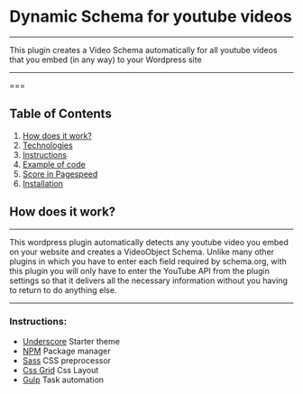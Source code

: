 # Dynamic Schema for youtube videos
***
This plugin creates a Video Schema automatically for all youtube videos that you embed (in any way) to your Wordpress site
***
===
## Table of Contents
1. [How does it work?](#how-does-it-work)
2. [Technologies](#technologies)
3. [Instructions](#instructions)
4. [Example of code](#example-of-code)
5. [Score in Pagespeed](#score-in-pagespeed)
6. [Installation](#installation)

## How does it work?
***
This wordpress plugin automatically detects any youtube video you embed on your website and creates a VideoObject Schema. Unlike many other plugins in which you have to enter each field required by schema.org, with this plugin you will only have to enter the YouTube API from the plugin settings so that it delivers all the necessary information without you having to return to do anything else.
***
### Instructions:
* [Underscore](https://underscores.me/)  Starter theme
* [NPM](https://www.npmjs.com/) Package manager
*  [Sass](https://sass-lang.com/) CSS preprocessor
*  [Css Grid](https://developer.mozilla.org/en-US/docs/Web/CSS/CSS_Grid_Layout) Css Layout  
*  [Gulp](https://cdnjs.com/libraries/jquery.caroufredsel) Task automation 
